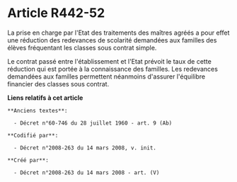 # Article R442-52

La prise en charge par l'Etat des traitements des maîtres agréés a pour effet une réduction des redevances de scolarité
demandées aux familles des élèves fréquentant les classes sous contrat simple.

Le contrat passé entre l'établissement et l'Etat prévoit le taux de cette réduction qui est portée à la connaissance des
familles. Les redevances demandées aux familles permettent néanmoins d'assurer l'équilibre financier des classes sous
contrat.

**Liens relatifs à cet article**

	**Anciens textes**:

	  - Décret n°60-746 du 28 juillet 1960 - art. 9 (Ab)

	**Codifié par**:

	  - Décret n°2008-263 du 14 mars 2008, v. init.

	**Créé par**:

	  - Décret n°2008-263 du 14 mars 2008 - art. (V)
